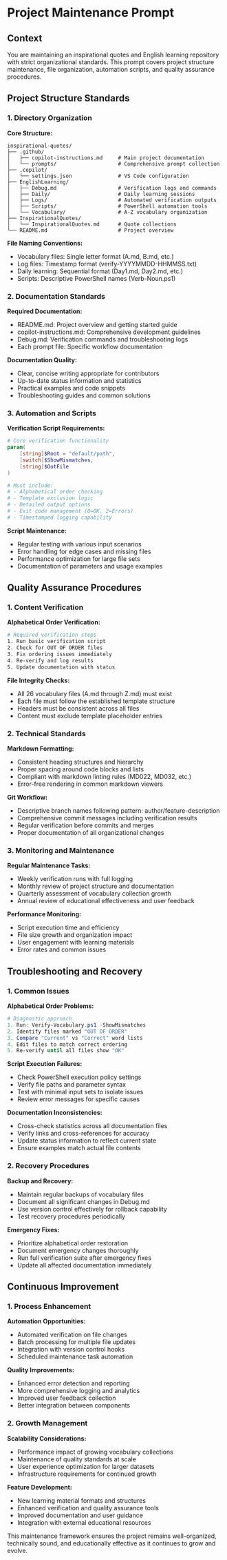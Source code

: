 # Project Maintenance Prompt

## Context

You are maintaining an inspirational quotes and English learning repository with strict organizational standards. This prompt covers project structure maintenance, file organization, automation scripts, and quality assurance procedures.

## Project Structure Standards

### 1. Directory Organization

**Core Structure:**

```text
inspirational-quotes/
├── .github/
│   ├── copilot-instructions.md     # Main project documentation
│   └── prompts/                    # Comprehensive prompt collection
├── .copilot/
│   └── settings.json               # VS Code configuration
├── EnglishLearning/
│   ├── Debug.md                    # Verification logs and commands
│   ├── Daily/                      # Daily learning sessions
│   ├── Logs/                       # Automated verification outputs
│   ├── Scripts/                    # PowerShell automation tools
│   └── Vocabulary/                 # A-Z vocabulary organization
├── InspirationalQuotes/
│   └── InspirationalQuotes.md      # Quote collections
└── README.md                       # Project overview
```

**File Naming Conventions:**

- Vocabulary files: Single letter format (A.md, B.md, etc.)
- Log files: Timestamp format (verify-YYYYMMDD-HHMMSS.txt)
- Daily learning: Sequential format (Day1.md, Day2.md, etc.)
- Scripts: Descriptive PowerShell names (Verb-Noun.ps1)

### 2. Documentation Standards

**Required Documentation:**

- README.md: Project overview and getting started guide
- copilot-instructions.md: Comprehensive development guidelines
- Debug.md: Verification commands and troubleshooting logs
- Each prompt file: Specific workflow documentation

**Documentation Quality:**

- Clear, concise writing appropriate for contributors
- Up-to-date status information and statistics
- Practical examples and code snippets
- Troubleshooting guides and common solutions

### 3. Automation and Scripts

**Verification Script Requirements:**

```powershell
# Core verification functionality
param(
    [string]$Root = "default/path",
    [switch]$ShowMismatches,
    [string]$OutFile
)

# Must include:
# - Alphabetical order checking
# - Template exclusion logic
# - Detailed output options
# - Exit code management (0=OK, 2=Errors)
# - Timestamped logging capability
```

**Script Maintenance:**

- Regular testing with various input scenarios
- Error handling for edge cases and missing files
- Performance optimization for large file sets
- Documentation of parameters and usage examples

## Quality Assurance Procedures

### 1. Content Verification

**Alphabetical Order Verification:**

```bash
# Required verification steps
1. Run basic verification script
2. Check for OUT OF ORDER files
3. Fix ordering issues immediately
4. Re-verify and log results
5. Update documentation with status
```

**File Integrity Checks:**

- All 26 vocabulary files (A.md through Z.md) must exist
- Each file must follow the established template structure
- Headers must be consistent across all files
- Content must exclude template placeholder entries

### 2. Technical Standards

**Markdown Formatting:**

- Consistent heading structures and hierarchy
- Proper spacing around code blocks and lists
- Compliant with markdown linting rules (MD022, MD032, etc.)
- Error-free rendering in common markdown viewers

**Git Workflow:**

- Descriptive branch names following pattern: author/feature-description
- Comprehensive commit messages including verification results
- Regular verification before commits and merges
- Proper documentation of all organizational changes

### 3. Monitoring and Maintenance

**Regular Maintenance Tasks:**

- Weekly verification runs with full logging
- Monthly review of project structure and documentation
- Quarterly assessment of vocabulary collection growth
- Annual review of educational effectiveness and user feedback

**Performance Monitoring:**

- Script execution time and efficiency
- File size growth and organization impact
- User engagement with learning materials
- Error rates and common issues

## Troubleshooting and Recovery

### 1. Common Issues

**Alphabetical Order Problems:**

```powershell
# Diagnostic approach
1. Run: Verify-Vocabulary.ps1 -ShowMismatches
2. Identify files marked "OUT OF ORDER"
3. Compare "Current" vs "Correct" word lists
4. Edit files to match correct ordering
5. Re-verify until all files show "OK"
```

**Script Execution Failures:**

- Check PowerShell execution policy settings
- Verify file paths and parameter syntax
- Test with minimal input sets to isolate issues
- Review error messages for specific causes

**Documentation Inconsistencies:**

- Cross-check statistics across all documentation files
- Verify links and cross-references for accuracy
- Update status information to reflect current state
- Ensure examples match actual file contents

### 2. Recovery Procedures

**Backup and Recovery:**

- Maintain regular backups of vocabulary files
- Document all significant changes in Debug.md
- Use version control effectively for rollback capability
- Test recovery procedures periodically

**Emergency Fixes:**

- Prioritize alphabetical order restoration
- Document emergency changes thoroughly
- Run full verification suite after emergency fixes
- Update all affected documentation immediately

## Continuous Improvement

### 1. Process Enhancement

**Automation Opportunities:**

- Automated verification on file changes
- Batch processing for multiple file updates
- Integration with version control hooks
- Scheduled maintenance task automation

**Quality Improvements:**

- Enhanced error detection and reporting
- More comprehensive logging and analytics
- Improved user feedback collection
- Better integration between components

### 2. Growth Management

**Scalability Considerations:**

- Performance impact of growing vocabulary collections
- Maintenance of quality standards at scale
- User experience optimization for larger datasets
- Infrastructure requirements for continued growth

**Feature Development:**

- New learning material formats and structures
- Enhanced verification and quality assurance tools
- Improved documentation and user guidance
- Integration with external educational resources

This maintenance framework ensures the project remains well-organized, technically sound, and educationally effective as it continues to grow and evolve.
